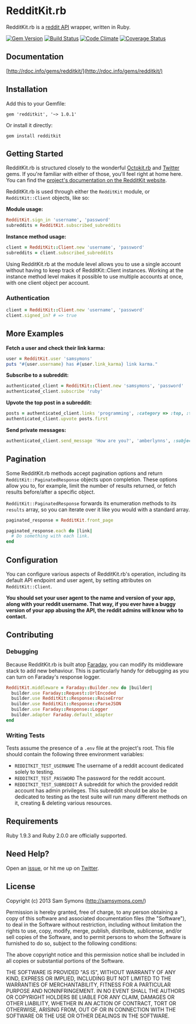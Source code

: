 # RedditKit.rb

RedditKit.rb is a [reddit API](http://www.reddit.com/dev/api) wrapper, written in Ruby.

[![Gem Version](https://badge.fury.io/rb/redditkit.png)][rubygem]
[![Build Status](https://circleci.com/gh/samsymons/RedditKit.rb/tree/master.svg?style=svg)][circleci]
[![Code Climate](https://codeclimate.com/github/samsymons/RedditKit.rb.png)][codeclimate]
[![Coverage Status](https://coveralls.io/repos/samsymons/RedditKit.rb/badge.png?branch=master)][coveralls]

[rubygem]: https://rubygems.org/gems/redditkit
[circleci]: https://circleci.com/gh/samsymons/RedditKit.rb/tree/master
[codeclimate]: https://codeclimate.com/github/samsymons/RedditKit.rb
[coveralls]: https://coveralls.io/r/samsymons/RedditKit.rb

## Documentation

[http://rdoc.info/gems/redditkit/](http://rdoc.info/gems/redditkit/)

## Installation

Add this to your Gemfile:

    gem 'redditkit', '~> 1.0.1'

Or install it directly:

    gem install redditkit

## Getting Started

RedditKit.rb is structured closely to the wonderful [Octokit.rb](https://github.com/octokit/octokit.rb) and [Twitter](https://github.com/sferik/twitter) gems. If you're familiar with either of those, you'll feel right at home here. You can find the [project's documentation on the RedditKit website](http://redditkit.com/redditkit.rb/).

RedditKit.rb is used through either the `RedditKit` module, or `RedditKit::Client` objects, like so:

**Module usage:**
```ruby
RedditKit.sign_in 'username', 'password'
subreddits = RedditKit.subscribed_subreddits
```

**Instance method usage:**
```ruby
client = RedditKit::Client.new 'username', 'password'
subreddits = client.subscribed_subreddits
```

Using RedditKit.rb at the module level allows you to use a single account without having to keep track of RedditKit::Client instances. Working at the instance method level makes it possible to use multiple accounts at once, with one client object per account.

### Authentication

```ruby
client = RedditKit::Client.new 'username', 'password'
client.signed_in? # => true
```

## More Examples

**Fetch a user and check their link karma:**

```ruby
user = RedditKit.user 'samsymons'
puts "#{user.username} has #{user.link_karma} link karma."
```

**Subscribe to a subreddit:**

```ruby
authenticated_client = RedditKit::Client.new 'samsymons', 'password'
authenticated_client.subscribe 'ruby'
```

**Upvote the top post in a subreddit:**

```ruby
posts = authenticated_client.links 'programming', :category => :top, :time => :all
authenticated_client.upvote posts.first
```

**Send private messages:**

```ruby
authenticated_client.send_message 'How are you?', 'amberlynns', :subject => 'Hi!'
```

## Pagination

Some RedditKit.rb methods accept pagination options and return `RedditKit::PaginatedResponse` objects upon completion. These options allow you to, for example, limit the number of results returned, or fetch results before/after a specific object.

`RedditKit::PaginatedResponse` forwards its enumeration methods to its `results` array, so you can iterate over it like you would with a standard array.

``` ruby
paginated_response = RedditKit.front_page

paginated_response.each do |link|
  # Do something with each link.
end
```

## Configuration

You can configure various aspects of RedditKit.rb's operation, including its default API endpoint and user agent, by setting attributes on `RedditKit::Client`.

**You should set your user agent to the name and version of your app, along with your reddit username. That way, if you ever have a buggy version of your app abusing the API, the reddit admins will know who to contact.**

## Contributing

### Debugging

Because RedditKit.rb is built atop [Faraday](https://github.com/lostisland/faraday), you can modify its middleware stack to add new behaviour. This is particularly handy for debugging as you can turn on Faraday's response logger.

```ruby
RedditKit.middleware = Faraday::Builder.new do |builder|
  builder.use Faraday::Request::UrlEncoded
  builder.use RedditKit::Response::RaiseError
  builder.use RedditKit::Response::ParseJSON
  builder.use Faraday::Response::Logger
  builder.adapter Faraday.default_adapter
end
```

### Writing Tests

Tests assume the presence of a `.env` file at the project's root. This file should contain the following three environment variables:

* `REDDITKIT_TEST_USERNAME` The username of a reddit account dedicated solely to testing.
* `REDDITKIT_TEST_PASSWORD` The password for the reddit account.
* `REDDITKIT_TEST_SUBREDDIT` A subreddit for which the provided reddit account has admin privileges. This subreddit should be also be dedicated to testing as the test suite will run many different methods on it, creating & deleting various resources.

## Requirements

Ruby 1.9.3 and Ruby 2.0.0 are officially supported.

## Need Help?

Open an [issue](https://github.com/samsymons/RedditKit.rb/issues), or hit me up on [Twitter](http://twitter.com/sam_symons).

## License

Copyright (c) 2013 Sam Symons (http://samsymons.com/)

Permission is hereby granted, free of charge, to any person obtaining a copy
of this software and associated documentation files (the "Software"), to deal
in the Software without restriction, including without limitation the rights
to use, copy, modify, merge, publish, distribute, sublicense, and/or sell
copies of the Software, and to permit persons to whom the Software is
furnished to do so, subject to the following conditions:

The above copyright notice and this permission notice shall be included in
all copies or substantial portions of the Software.

THE SOFTWARE IS PROVIDED "AS IS", WITHOUT WARRANTY OF ANY KIND, EXPRESS OR
IMPLIED, INCLUDING BUT NOT LIMITED TO THE WARRANTIES OF MERCHANTABILITY,
FITNESS FOR A PARTICULAR PURPOSE AND NONINFRINGEMENT. IN NO EVENT SHALL THE
AUTHORS OR COPYRIGHT HOLDERS BE LIABLE FOR ANY CLAIM, DAMAGES OR OTHER
LIABILITY, WHETHER IN AN ACTION OF CONTRACT, TORT OR OTHERWISE, ARISING FROM,
OUT OF OR IN CONNECTION WITH THE SOFTWARE OR THE USE OR OTHER DEALINGS IN
THE SOFTWARE.
